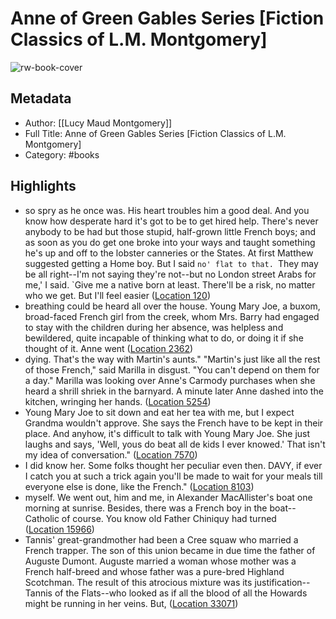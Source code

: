 # Anne of Green Gables Series [Fiction Classics of L.M. Montgomery]

![rw-book-cover](https://images-na.ssl-images-amazon.com/images/I/419w24z6R%2BL._SL200_.jpg)

## Metadata
- Author: [[Lucy Maud Montgomery]]
- Full Title: Anne of Green Gables Series [Fiction Classics of L.M. Montgomery]
- Category: #books

## Highlights
- so spry as he once was. His heart troubles him a good deal. And you know how desperate hard it's got to be to get hired help. There's never anybody to be had but those stupid, half-grown little French boys; and as soon as you do get one broke into your ways and taught something he's up and off to the lobster canneries or the States. At first Matthew suggested getting a Home boy. But I said `no' flat to that. `They may be all right--I'm not saying they're not--but no London street Arabs for me,' I said. `Give me a native born at least. There'll be a risk, no matter who we get. But I'll feel easier ([Location 120](https://readwise.io/to_kindle?action=open&asin=B005EG59UG&location=120))
- breathing could be heard all over the house. Young Mary Joe, a buxom, broad-faced French girl from the creek, whom Mrs. Barry had engaged to stay with the children during her absence, was helpless and bewildered, quite incapable of thinking what to do, or doing it if she thought of it. Anne went ([Location 2362](https://readwise.io/to_kindle?action=open&asin=B005EG59UG&location=2362))
- dying. That's the way with Martin's aunts." "Martin's just like all the rest of those French," said Marilla in disgust. "You can't depend on them for a day." Marilla was looking over Anne's Carmody purchases when she heard a shrill shriek in the barnyard. A minute later Anne dashed into the kitchen, wringing her hands. ([Location 5254](https://readwise.io/to_kindle?action=open&asin=B005EG59UG&location=5254))
- Young Mary Joe to sit down and eat her tea with me, but I expect Grandma wouldn't approve. She says the French have to be kept in their place. And anyhow, it's difficult to talk with Young Mary Joe. She just laughs and says, 'Well, yous do beat all de kids I ever knowed.' That isn't my idea of conversation." ([Location 7570](https://readwise.io/to_kindle?action=open&asin=B005EG59UG&location=7570))
- I did know her. Some folks thought her peculiar even then. DAVY, if ever I catch you at such a trick again you'll be made to wait for your meals till everyone else is done, like the French." ([Location 8103](https://readwise.io/to_kindle?action=open&asin=B005EG59UG&location=8103))
- myself. We went out, him and me, in Alexander MacAllister's boat one morning at sunrise. Besides, there was a French boy in the boat--Catholic of course. You know old Father Chiniquy had turned ([Location 15966](https://readwise.io/to_kindle?action=open&asin=B005EG59UG&location=15966))
- Tannis' great-grandmother had been a Cree squaw who married a French trapper. The son of this union became in due time the father of Auguste Dumont. Auguste married a woman whose mother was a French half-breed and whose father was a pure-bred Highland Scotchman. The result of this atrocious mixture was its justification--Tannis of the Flats--who looked as if all the blood of all the Howards might be running in her veins. But, ([Location 33071](https://readwise.io/to_kindle?action=open&asin=B005EG59UG&location=33071))
